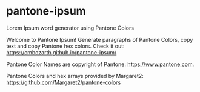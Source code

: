 # pantone-ipsum
Lorem Ipsum word generator using Pantone Colors

Welcome to Pantone Ipsum! Generate paragraphs of Pantone Colors, copy text and copy Pantone hex colors. Check it out: https://cmbozarth.github.io/pantone-ipsum/

Pantone Color Names are copyright of Pantone: https://www.pantone.com.

Pantone Colors and hex arrays provided by Margaret2: https://github.com/Margaret2/pantone-colors
